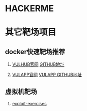 # HACKERME


# 其它靶场项目

## docker快速靶场推荐
1. [VULHUB官网](https://vulhub.org/)    [GITHUB地址](https://github.com/vulhub/vulhub)


2. [VULAPP官网](http://vulapps.evalbug.com/)    [VULAPP GITHUB地址](https://github.com/Medicean/VulApps)

## 虚拟机靶场
1. [exploit-exercises](https://exploit-exercises.com/)